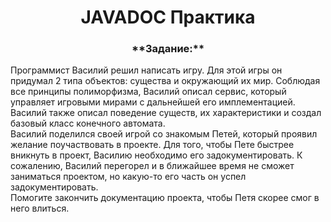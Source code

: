 <h1 align="center">JAVADOC Практика </h1>

<h3 align="center">**Задание:**</h3>

Программист Василий решил написать игру. Для этой игры он придумал 2 типа объектов: существа и окружающий их мир. Соблюдая все принципы полиморфизма, Василий описал сервис, который управляет игровыми мирами с дальнейшей его имплементацией. Василий также описал поведение существ, их характеристики и создал базовый класс конечного автомата.<br />
Василий поделился своей игрой со знакомым Петей, который проявил желание поучаствовать в проекте. Для того, чтобы Пете быстрее вникнуть в проект, Василию необходимо его задокументировать. К сожалению, Василий перегорел и в ближайшее время не сможет заниматься проектом, но какую-то его часть он успел задокументировать.<br />
Помогите закончить документацию проекта, чтобы Петя скорее смог в него влиться.
